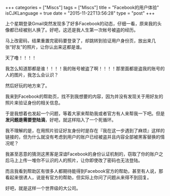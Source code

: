 +++
categories = ["Miscs"]
tags = ["Miscs"]
title  = "Facebook的用户体验"
isCJKLanguage = true
date = "2015-11-22T13:56:28"
type = "post"
+++


上个星期登录Gmail突然发现多了好多Facebook的动态，仔细一看，原来我的头像都已经被别人换了。好吧，这还是我人生第一次帐号被盗的经历。

马上改密码，结果重置完密码要登录了，却跳转到验证用户身份页，放出来几张“好友”的照片，让你认出来这都是谁。

天了噜！！！！

我怎么知道那都是谁！！！！我的账号被盗了啊！！！！那里面都是盗我的账号的人的图片，我怎么会认识？

然后好玩的地方来了。

我来到Facebook的帮助页，找不到我想要的内容，因为并没有发现关于用好友的照片来验证身份的相关信息。

于是我想着也发起一个问题，等着大家来帮助我或者官方有人来帮我一下吧。但是**发问题是需要登陆滴**，好吧，就这样陷入了一个死循环。

我不理解的是，在用照片验证好友身份时是存在『我在这一步遇到了麻烦』这样的链接的，但为什么就没有考虑到用户的账户已经被盗并且内容全部被黑客替换的情况呢？

我甚至恶意的猜测这黑客是深谙Facebook的身份认证机制的，窃取了你的账户之后马上上传一堆你不认识的人的照片，让你即使改了密码也无法登陆。

而且我看到帮助区有很多人都期待能得到Facebook官方的帮助，甚至有人说，那看起来很诱人，说是有官方的帮助，但实际上你问了问题从来得不到回复。

好吧，就是这样一个世界级的大公司。
